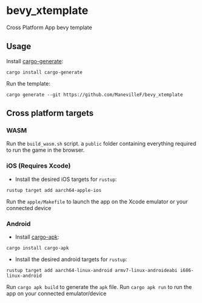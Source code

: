 # bevy_xtemplate

Cross Platform App bevy template

## Usage

Install [cargo-generate](https://crates.io/crates/cargo-generate):

`cargo install cargo-generate`

Run the template:

`cargo generate --git https://github.com/ManevilleF/bevy_xtemplate`

## Cross platform targets

### WASM

Run the `build_wasm.sh` script. a `public` folder containing everything required to run the game in the browser.

### iOS (Requires Xcode)

- Install the desired iOS targets for `rustup`:

`rustup target add aarch64-apple-ios`

Run the `apple/Makefile` to launch the app on the Xcode emulator or your connected device

### Android

- Install [cargo-apk](https://crates.io/crates/cargo-apk):

`cargo install cargo-apk`

- Install the desired android targets for `rustup`:

`rustup target add aarch64-linux-android armv7-linux-androideabi i686-linux-android`

Run `cargo apk build` to generate the `apk` file.
Run `cargo apk run` to run the app on your connected emulator/device
